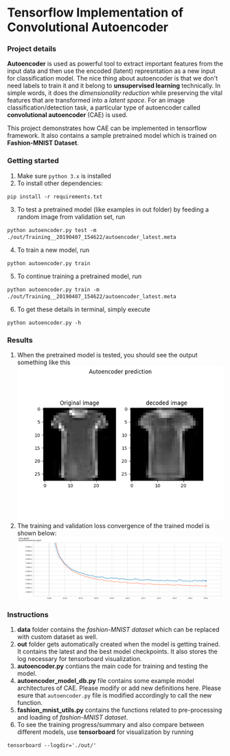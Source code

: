 # Tensorflow Implementation of Convolutional Autoencoder
### Project details
**Autoencoder** is used as powerful tool to extract important features from the input data and then use the encoded (latent) represntation as a new input for classification model. The nice thing about autoencoder is that we don't need labels to train it and it belong to **unsupervised learning** technically. In simple words, it does the *dimensionality reduction* while preserving the vital features that are transformed into a *latent space*. For an image classification/detection task, a particular type of autoencoder called **convolutional autoencoder** (CAE) is used.

This project demonstrates how CAE can be implemented in tensorflow framework. It also contains a sample pretrained model which is trained on **Fashion-MNIST Dataset**.

### Getting started
1. Make sure `python 3.x` is installed
2. To install other dependencies:
```
pip install -r requirements.txt
``` 
3. To test a pretrained model (like examples in out folder) by feeding a random image from validation set, run 
```
python autoencoder.py test -m ./out/Training__20190407_154622/autoencoder_latest.meta
```
4. To train a new model, run 
```
python autoencoder.py train
```
5. To continue training a pretrained model, run 
```
python autoencoder.py train -m ./out/Training__20190407_154622/autoencoder_latest.meta
```
6. To get these details in terminal, simply execute
```
python autoencoder.py -h
```

### Results
1. When the pretrained model is tested, you should see the output something like this
![result](./images/test_result.png)
2. The training and validation loss convergence of the trained model is shown below:
![training](./images/training.png)

### Instructions
1. **data** folder contains the *fashion-MNIST dataset* which can be replaced with custom dataset as well.
2. **out** folder gets automatically created when the model is getting trained. It contains the latest and the best model checkpoints. It also stores the log necessary for tensorboard visualization.
3. **autoencoder.py** contians the main code for training and testing the model.
4. **autoencoder_model_db.py** file contains some example model architectures of CAE. Please modify or add new definitions here. Please esure that `autoencoder.py` file is modified accordingly to call the new function.
5. **fashion_mnist_utils.py** contains the functions related to pre-processing and loading of *fashion-MNIST dataset*.
6. To see the training progress/summary and also compare between different models, use **tensorboard** for visualization by running
```
tensorboard --logdir='./out/'
```

